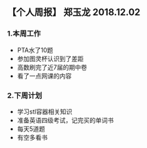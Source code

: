 ## 【个人周报】 郑玉龙 2018.12.02
### **1.本周工作**
- PTA水了10题
- 参加图灵杯认识到了差距
- 高数刷完了近7届的期中卷
- 看了一点网课的内容
### **2.下周计划**
- 学习stl容器相关知识
- 准备英语四级考试，记完买的单词书
- 每天5道题
- 有空多看书
